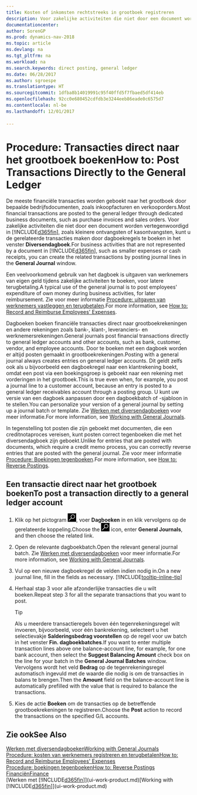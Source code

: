 ```yaml
---
title: Kosten of inkomsten rechtstreeks in grootboek registreren
description: Voor zakelijke activiteiten die niet door een document worden vertegenwoordigd, zoals kleinere ontvangsten of kasontvangsten, kunt u de gerelateerde transacties maken door dagboekregels te boeken in het venster Diversendagboek.
documentationcenter: 
author: SorenGP
ms.prod: dynamics-nav-2018
ms.topic: article
ms.devlang: na
ms.tgt_pltfrm: na
ms.workload: na
ms.search.keywords: direct posting, general ledger
ms.date: 06/28/2017
ms.author: sgroespe
ms.translationtype: HT
ms.sourcegitcommit: 1dfba8b14019991c95f40ffd5f7fbaed5df414eb
ms.openlocfilehash: 92cc0e680452cdfdb3e3244eeb86eade0c6575d7
ms.contentlocale: nl-be
ms.lasthandoff: 12/01/2017

---
```

# <a name="how-to-post-transactions-directly-to-the-general-ledger"></a><span data-ttu-id="fddc8-103">Procedure: Transacties direct naar het grootboek boeken</span><span class="sxs-lookup"><span data-stu-id="fddc8-103">How to: Post Transactions Directly to the General Ledger</span></span>
<span data-ttu-id="fddc8-104">De meeste financiële transacties worden geboekt naar het grootboek door bepaalde bedrijfsdocumenten, zoals inkoopfacturen en verkooporders.</span><span class="sxs-lookup"><span data-stu-id="fddc8-104">Most financial transactions are posted to the general ledger through dedicated business documents, such as purchase invoices and sales orders.</span></span> <span data-ttu-id="fddc8-105">Voor zakelijke activiteiten die niet door een document worden vertegenwoordigd in [!INCLUDE[d365fin](includes/d365fin_md.md)], zoals kleinere ontvangsten of kasontvangsten, kunt u de gerelateerde transacties maken door dagboekregels te boeken in het venster **Diversendagboek**.</span><span class="sxs-lookup"><span data-stu-id="fddc8-105">For business activities that are not represented by a document in [!INCLUDE[d365fin](includes/d365fin_md.md)], such as smaller expenses or cash receipts, you can create the related transactions by posting journal lines in the **General Journal** window.</span></span>

<span data-ttu-id="fddc8-106">Een veelvoorkomend gebruik van het dagboek is uitgaven van werknemers van eigen geld tijdens zakelijke activiteiten te boeken, voor latere terugbetaling.</span><span class="sxs-lookup"><span data-stu-id="fddc8-106">A typical use of the general journal is to post employees' expenditure of own money during business activities, for later reimbursement.</span></span> <span data-ttu-id="fddc8-107">Zie voor meer informatie [Procedure: uitgaven van werknemers vastleggen en terugbetalen](finance-how-record-reimburse-employee-expenses.md).</span><span class="sxs-lookup"><span data-stu-id="fddc8-107">For more information, see [How to: Record and Reimburse Employees' Expenses](finance-how-record-reimburse-employee-expenses.md).</span></span>

<span data-ttu-id="fddc8-108">Dagboeken boeken financiële transacties direct naar grootboekrekeningen en andere rekeningen zoals bank-, klant-, leveranciers- en werknemersrekeningen.</span><span class="sxs-lookup"><span data-stu-id="fddc8-108">General journals post financial transactions directly to general ledger accounts and other accounts, such as bank, customer, vendor, and employee accounts.</span></span> <span data-ttu-id="fddc8-109">Door te boeken met een dagboek worden er altijd posten gemaakt in grootboekrekeningen.</span><span class="sxs-lookup"><span data-stu-id="fddc8-109">Posting with a general journal always creates entries on general ledger accounts.</span></span> <span data-ttu-id="fddc8-110">Dit geldt zelfs ook als u bijvoorbeeld een dagboekregel naar een klantrekening boekt, omdat een post via een boekingsgroep is geboekt naar een rekening met vorderingen in het grootboek.</span><span class="sxs-lookup"><span data-stu-id="fddc8-110">This is true even when, for example, you post a journal line to a customer account, because an entry is posted to a general ledger receivables account through a posting group.</span></span> <span data-ttu-id="fddc8-111">U kunt uw versie van een dagboek aanpassen door een dagboekbatch of -sjabloon in te stellen.</span><span class="sxs-lookup"><span data-stu-id="fddc8-111">You can personalize your version of a general journal by setting up a journal batch or template.</span></span> <span data-ttu-id="fddc8-112">Zie [Werken met diversendagboeken](ui-work-general-journals.md) voor meer informatie.</span><span class="sxs-lookup"><span data-stu-id="fddc8-112">For more information, see [Working with General Journals](ui-work-general-journals.md).</span></span>

<span data-ttu-id="fddc8-113">In tegenstelling tot posten die zijn geboekt met documenten, die een creditnotaproces vereisen, kunt posten correct tegenboeken die met het diversendagboek zijn geboekt.</span><span class="sxs-lookup"><span data-stu-id="fddc8-113">Unlike for entries that are posted with documents, which require a credit memo process, you can correctly reverse entries that are posted with the general journal.</span></span> <span data-ttu-id="fddc8-114">Zie voor meer informatie [Procedure: Boekingen tegenboeken](finance-how-reverse-journal-posting.md).</span><span class="sxs-lookup"><span data-stu-id="fddc8-114">For more information, see [How to: Reverse Postings](finance-how-reverse-journal-posting.md).</span></span>

## <a name="to-post-a-transaction-directly-to-a-general-ledger-account"></a><span data-ttu-id="fddc8-115">Een transactie direct naar het grootboek boeken</span><span class="sxs-lookup"><span data-stu-id="fddc8-115">To post a transaction directly to a general ledger account</span></span>
1. <span data-ttu-id="fddc8-116">Klik op het pictogram ![Zoeken naar pagina of rapport](media/ui-search/search_small.png "pictogram Zoeken naar pagina of rapport"), voer **Dagboeken** in en klik vervolgens op de gerelateerde koppeling.</span><span class="sxs-lookup"><span data-stu-id="fddc8-116">Choose the ![Search for Page or Report](media/ui-search/search_small.png "Search for Page or Report icon") icon, enter **General Journals**, and then choose the related link.</span></span>
2. <span data-ttu-id="fddc8-117">Open de relevante dagboekbatch.</span><span class="sxs-lookup"><span data-stu-id="fddc8-117">Open the relevant general journal batch.</span></span> <span data-ttu-id="fddc8-118">Zie [Werken met diversendagboeken](ui-work-general-journals.md) voor meer informatie.</span><span class="sxs-lookup"><span data-stu-id="fddc8-118">For more information, see [Working with General Journals](ui-work-general-journals.md).</span></span>
3. <span data-ttu-id="fddc8-119">Vul op een nieuwe dagboekregel de velden indien nodig in.</span><span class="sxs-lookup"><span data-stu-id="fddc8-119">On a new journal line, fill in the fields as necessary.</span></span> [!INCLUDE[tooltip-inline-tip](includes/tooltip-inline-tip_md.md)]    
4. <span data-ttu-id="fddc8-120">Herhaal stap 3 voor alle afzonderlijke transacties die u wilt boeken.</span><span class="sxs-lookup"><span data-stu-id="fddc8-120">Repeat step 3 for all the separate transactions that you want to post.</span></span>

    > [!TIP]  
    > <span data-ttu-id="fddc8-121">Als u meerdere transactieregels boven één tegenrekeningsregel wilt invoeren, bijvoorbeeld, voor één bankrekening, selecteert u het selectievakje **Salderingsbedrag voorstellen** op de regel voor uw batch in het venster **Fin. dagboekbatches**.</span><span class="sxs-lookup"><span data-stu-id="fddc8-121">If you want to enter multiple transaction lines above one balance-account line, for example, for one bank account, then select the **Suggest Balancing Amount** check box on the line for your batch in the **General Journal Batches** window.</span></span> <span data-ttu-id="fddc8-122">Vervolgens wordt het veld **Bedrag** op de tegenrekeningsregel automatisch ingevuld met de waarde die nodig is om de transacties in balans te brengen.</span><span class="sxs-lookup"><span data-stu-id="fddc8-122">Then the **Amount** field on the balance-account line is automatically prefilled with the value that is required to balance the transactions.</span></span>
5. <span data-ttu-id="fddc8-123">Kies de actie **Boeken** om de transacties op de betreffende grootboekrekeningen te registreren.</span><span class="sxs-lookup"><span data-stu-id="fddc8-123">Choose the **Post** action to record the transactions on the specified G/L accounts.</span></span>

## <a name="see-also"></a><span data-ttu-id="fddc8-124">Zie ook</span><span class="sxs-lookup"><span data-stu-id="fddc8-124">See Also</span></span>
[<span data-ttu-id="fddc8-125">Werken met diversendagboeken</span><span class="sxs-lookup"><span data-stu-id="fddc8-125">Working with General Journals</span></span>](ui-work-general-journals.md)  
[<span data-ttu-id="fddc8-126">Procedure: kosten van werknemers registreren en terugbetalen</span><span class="sxs-lookup"><span data-stu-id="fddc8-126">How to: Record and Reimburse Employees' Expenses</span></span>](finance-how-record-reimburse-employee-expenses.md)  
[<span data-ttu-id="fddc8-127">Procedure: boekingen tegenboeken</span><span class="sxs-lookup"><span data-stu-id="fddc8-127">How to: Reverse Postings</span></span>](finance-how-reverse-journal-posting.md)  
[<span data-ttu-id="fddc8-128">Financiën</span><span class="sxs-lookup"><span data-stu-id="fddc8-128">Finance</span></span>](finance.md)  
<span data-ttu-id="fddc8-129">[Werken met [!INCLUDE[d365fin](includes/d365fin_md.md)]](ui-work-product.md)</span><span class="sxs-lookup"><span data-stu-id="fddc8-129">[Working with [!INCLUDE[d365fin](includes/d365fin_md.md)]](ui-work-product.md)</span></span>  

